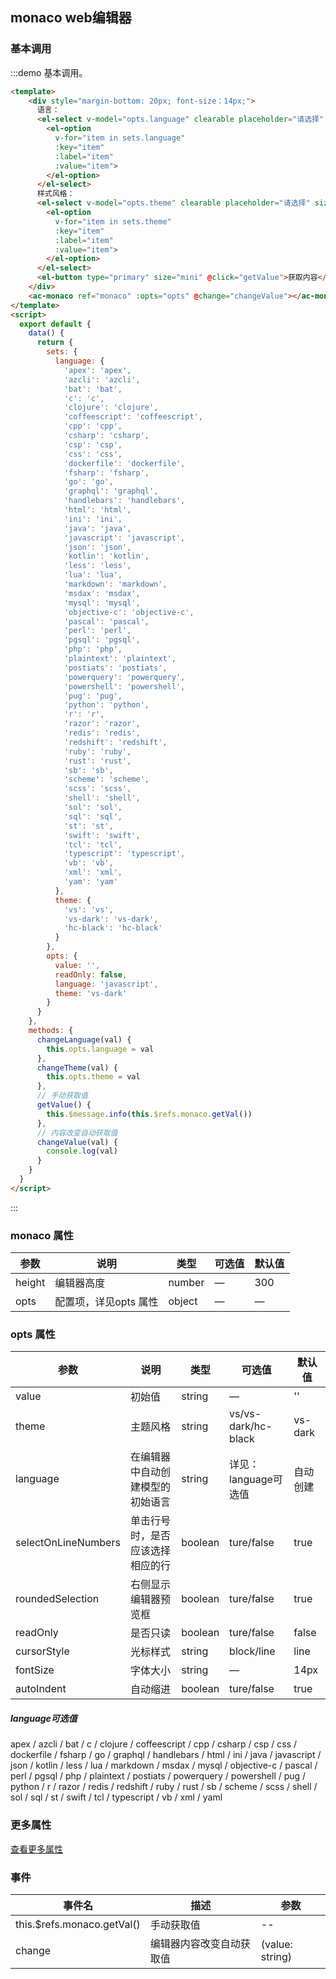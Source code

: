 ## monaco web编辑器

### 基本调用

:::demo 基本调用。
```html
<template>
    <div style="margin-bottom: 20px; font-size：14px;">
      语言：
      <el-select v-model="opts.language" clearable placeholder="请选择" size="mini" @change="changeLanguage">
        <el-option
          v-for="item in sets.language"
          :key="item"
          :label="item"
          :value="item">
        </el-option>
      </el-select>
      样式风格：
      <el-select v-model="opts.theme" clearable placeholder="请选择" size="mini" @change="changeTheme">
        <el-option
          v-for="item in sets.theme"
          :key="item"
          :label="item"
          :value="item">
        </el-option>
      </el-select>
      <el-button type="primary" size="mini" @click="getValue">获取内容</el-button>
    </div>
    <ac-monaco ref="monaco" :opts="opts" @change="changeValue"></ac-monaco>
</template>
<script>
  export default {
    data() {
      return {
        sets: {
          language: {
            'apex': 'apex',
            'azcli': 'azcli',
            'bat': 'bat',
            'c': 'c',
            'clojure': 'clojure',
            'coffeescript': 'coffeescript',
            'cpp': 'cpp',
            'csharp': 'csharp',
            'csp': 'csp',
            'css': 'css',
            'dockerfile': 'dockerfile',
            'fsharp': 'fsharp',
            'go': 'go',
            'graphql': 'graphql',
            'handlebars': 'handlebars',
            'html': 'html',
            'ini': 'ini',
            'java': 'java',
            'javascript': 'javascript',
            'json': 'json',
            'kotlin': 'kotlin',
            'less': 'less',
            'lua': 'lua',
            'markdown': 'markdown',
            'msdax': 'msdax',
            'mysql': 'mysql',
            'objective-c': 'objective-c',
            'pascal': 'pascal',
            'perl': 'perl',
            'pgsql': 'pgsql',
            'php': 'php',
            'plaintext': 'plaintext',
            'postiats': 'postiats',
            'powerquery': 'powerquery',
            'powershell': 'powershell',
            'pug': 'pug',
            'python': 'python',
            'r': 'r',
            'razor': 'razor',
            'redis': 'redis',
            'redshift': 'redshift',
            'ruby': 'ruby',
            'rust': 'rust',
            'sb': 'sb',
            'scheme': 'scheme',
            'scss': 'scss',
            'shell': 'shell',
            'sol': 'sol',
            'sql': 'sql',
            'st': 'st',
            'swift': 'swift',
            'tcl': 'tcl',
            'typescript': 'typescript',
            'vb': 'vb',
            'xml': 'xml',
            'yam': 'yam'
          },
          theme: {
            'vs': 'vs',
            'vs-dark': 'vs-dark',
            'hc-black': 'hc-black'
          }
        },
        opts: {
          value: '',
          readOnly: false,
          language: 'javascript',
          theme: 'vs-dark'
        }
      }
    },
    methods: {
      changeLanguage(val) {
        this.opts.language = val
      },
      changeTheme(val) {
        this.opts.theme = val
      },
      // 手动获取值
      getValue() {
        this.$message.info(this.$refs.monaco.getVal())
      },
      // 内容改变自动获取值
      changeValue(val) {
        console.log(val)
      }
    }
  }
</script>
```
:::


### monaco 属性

| 参数          | 说明            | 类型            | 可选值                 | 默认值   |
|-------------  |---------------- |---------------- |---------------------- |-------- |
| height | 编辑器高度 | number | — | 300 |
| opts | 配置项，详见opts 属性 | object | — | — |


### opts 属性

| 参数          | 说明            | 类型            | 可选值                 | 默认值   |
|-------------  |---------------- |---------------- |---------------------- |-------- |
| value | 初始值 | string | — | '' |
| theme | 主题风格 | string | vs/vs-dark/hc-black | vs-dark |
| language | 在编辑器中自动创建模型的初始语言 | string | 详见：language可选值 | 自动创建 |
| selectOnLineNumbers | 单击行号时，是否应该选择相应的行 | boolean | ture/false | true |
| roundedSelection | 右侧显示编辑器预览框 | boolean | ture/false | true |
| readOnly | 是否只读 | boolean | ture/false | false |
| cursorStyle | 光标样式 | string | block/line | line |
| fontSize | 字体大小 | string | — | 14px |
| autoIndent | 自动缩进 | boolean | ture/false | true |

##### language可选值

apex / azcli / bat / c / clojure / coffeescript / cpp / csharp / csp / css / dockerfile / fsharp / go / graphql / handlebars / html / ini / java / javascript / json / kotlin / less / lua / markdown / msdax / mysql / objective-c / pascal / perl / pgsql / php / plaintext / postiats / powerquery / powershell / pug / python / r / razor / redis / redshift / ruby / rust / sb / scheme / scss / shell / sol / sql / st / swift / tcl / typescript / vb / xml / yaml


### 更多属性

[查看更多属性](https://microsoft.github.io/monaco-editor/api/index.html)

### 事件

| 事件名 | 描述 | 参数 |
|----| ----| ----|
| this.$refs.monaco.getVal() | 手动获取值 | -- |
| change | 编辑器内容改变自动获取值 | (value: string) |